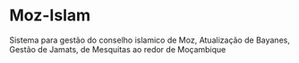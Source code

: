 # Moz-Islam
Sistema para gestão do conselho islamico de Moz, Atualização de Bayanes, Gestão de Jamats, de Mesquitas ao redor de Moçambique
